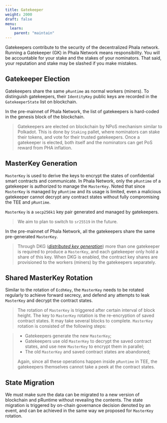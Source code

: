 ```yaml
---
title: Gatekeeper
weight: 2000
draft: false
menu:
  learn:
    parent: "maintain"
---
```


Gatekeepers contribute to the security of the decentralized Phala network.
\
Running a Gatekeeper (GK) in Phala Network means responsibility. You will be accountable for your stake and the stakes of your nominators. That said, your reputation and stake may be slashed if you make mistakes. 

## Gatekeeper Election

Gatekeepers share the same `pRuntime` as normal workers (miners). To distinguish gatekeepers, their `IdentityKey` public keys are recorded in the `GatekeeperState` list on blockchain.

In the pre-mainnet of Phala Network, the list of gatekeepers is hard-coded in the genesis block of the blockchain.

> Gatekeepers are elected on blockchain by NPoS mechanism similar to Polkadot. This is done by `Staking` pallet, where nominators can stake their tokens, and vote for their trusted gatekeepers. Once a gatekeeper is elected, both itself and the nominators can get PoS reward from PHA inflation.

## MasterKey Generation

`MasterKey` is used to derive the keys to encrypt the states of confidential smart contracts and communicate. In Phala Network, only the `pRuntime` of a gatekeeper is authorized to manage the `MasterKey`. Noted that since `MasterKey` is managed by `pRuntime` and its usage is limited, even a malicious gatekeeper cannot decrypt any contract states without fully compromising the TEE and `pRuntime`.

`MasterKey` is a `secp256k1` key pair generated and managed by gatekeepers.

> We aim to plan to switch to `sr25519` in the future.

In the pre-mainnet of Phala Network, all the gatekeepers share the same pre-generated `MasterKey`.

> Through DKG (_[distributed key generation](https://en.wikipedia.org/wiki/Distributed_key_generation)_) more than one gatekeeper is required to produce a `MasterKey`, and each gatekeeper only hold a share of this key. When DKG is enabled, the contract key shares are provisioned to the workers (miners) by the gatekeepers separately.

##  Shared MasterKey Rotation

Similar to the rotation of `EcdhKey`, the `MasterKey` needs to be rotated regularly to achieve forward secrecy, and defend any attempts to leak `MasterKey` and decrypt the contract states.

> The rotation of `MasterKey` is triggered after certain interval of block height. The key to `MasterKey` rotation is the re-encryption of saved contract states. It may take several blocks to complete. `MasterKey` rotation is consisted of the following steps:

> - Gatekeepers generate the new `MasterKey`;
> - Gatekeepers use old `MasterKey` to decrypt the saved contract states, and use new `MasterKey` to encrypt them in parallel;
> - The old `MasterKey` and saved contract states are abandoned;
>
> Again, since all these operations happen inside `pRuntime` in TEE, the gatekeepers themselves cannot take a peek at the contract states.

## State Migration

We must make sure the data can be migrated to a new version of blockchain and pRuntime without revealing the contents. The state migration is triggered by on-chain governance decision denoted by an event, and can be achieved in the same way we proposed for `MasterKey` rotation.
